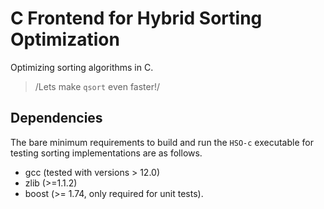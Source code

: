 # C Frontend for Hybrid Sorting Optimization

Optimizing sorting algorithms in C.

> /Lets make `qsort` even faster!/

## Dependencies

The bare minimum requirements to build and run the `HSO-c` executable for
testing sorting implementations are as follows.

- gcc (tested with versions > 12.0)
- zlib (>=1.1.2)
- boost (>= 1.74, only required for unit tests).
